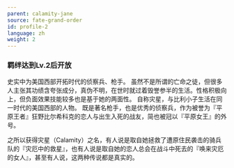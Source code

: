 ```yaml
---
parent: calamity-jane
source: fate-grand-order
id: profile-2
language: zh
weight: 2
---
```


### 羁绊达到Lv.2后开放

史实中为美国西部开拓时代的侦察兵、枪手。
虽然不是所谓的亡命之徒，但很多人主张其功绩含夸张成分，真伪不明，在世时就过着毁誉参半的生活。性格积极向上，但负面效果技能较多也是基于她的两面性。
自称灾星，与比利小子生活在同一时代的美国西部的人物。
既是著名枪手，也是优秀的侦察兵，作为被誉为『平原王者』狂野比尔希科克的恋人与出生入死的战友，简也被冠以『平原女王』的外号。

之所以获得灾星（Calamity）之名，有人说是取自她拯救了遭原住民袭击的骑兵队的『灾厄中的救星』，也有人说是取自她的恋人总会在战斗中死去的『唤来灾厄的女人』，甚至有人说，这两种传说都是真实的。
